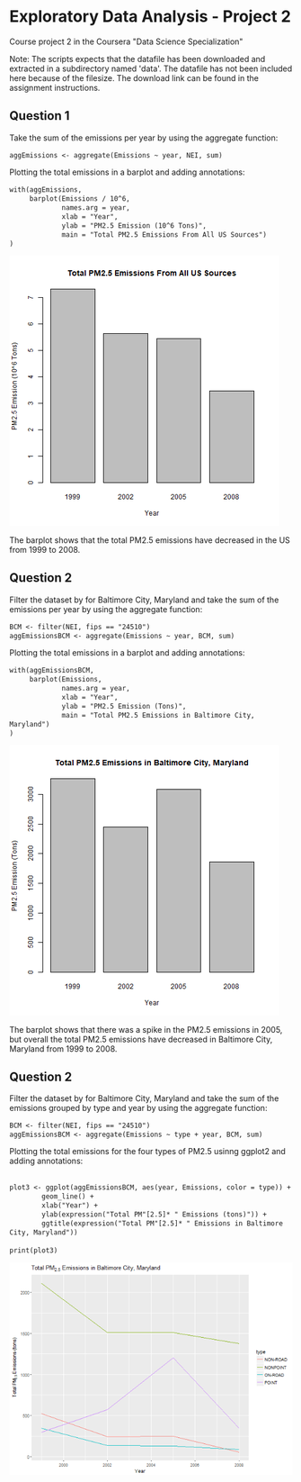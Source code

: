 # Exploratory Data Analysis - Project 2

Course project 2 in the Coursera "Data Science Specialization"

Note: The scripts expects that the datafile has been downloaded and extracted in a subdirectory named 'data'. The datafile has not been included here because of the filesize. The download link can be found in the assignment instructions.

## Question 1

Take the sum of the emissions per year by using the aggregate function:

```{r, eval=FALSE}
aggEmissions <- aggregate(Emissions ~ year, NEI, sum)
```

Plotting the total emissions in a barplot and adding annotations:

```{r, eval=FALSE}
with(aggEmissions,
     barplot(Emissions / 10^6,
             names.arg = year,
             xlab = "Year",
             ylab = "PM2.5 Emission (10^6 Tons)",
             main = "Total PM2.5 Emissions From All US Sources")
)
```
![Plot1.png.](plot1.png)

The barplot shows that the total PM2.5 emissions have decreased in the US from 1999 to 2008.


## Question 2

Filter the dataset by for Baltimore City, Maryland and take the sum of the emissions per year by using the aggregate function:

```{r, eval=FALSE}
BCM <- filter(NEI, fips == "24510")
aggEmissionsBCM <- aggregate(Emissions ~ year, BCM, sum)
```

Plotting the total emissions in a barplot and adding annotations:

```{r, eval=FALSE}
with(aggEmissionsBCM,
     barplot(Emissions,
             names.arg = year,
             xlab = "Year",
             ylab = "PM2.5 Emission (Tons)",
             main = "Total PM2.5 Emissions in Baltimore City, Maryland")
)
```
![Plot2.png.](plot2.png)

The barplot shows that there was a spike in the PM2.5 emissions in 2005, but overall the total PM2.5 emissions have decreased in Baltimore City, Maryland from 1999 to 2008.

## Question 2

Filter the dataset by for Baltimore City, Maryland and take the sum of the emissions grouped by type and year by using the aggregate function:

```{r, eval=FALSE}
BCM <- filter(NEI, fips == "24510")
aggEmissionsBCM <- aggregate(Emissions ~ type + year, BCM, sum)
```

Plotting the total emissions for the four types of PM2.5 usinng ggplot2 and adding annotations:

```{r, eval=FALSE}

plot3 <- ggplot(aggEmissionsBCM, aes(year, Emissions, color = type)) +
        geom_line() +
        xlab("Year") +
        ylab(expression("Total PM"[2.5]* " Emissions (tons)")) +
        ggtitle(expression("Total PM"[2.5]* " Emissions in Baltimore City, Maryland"))

print(plot3)
```

![Plot3.png.](plot3.png)

